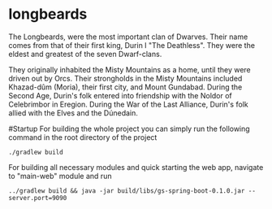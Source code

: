 # longbeards

The Longbeards, were the most important clan of Dwarves. Their name comes from that of their first king, Durin I "The Deathless". They were the eldest and greatest of the seven Dwarf-clans.

They originally inhabited the Misty Mountains as a home, until they were driven out by Orcs. Their strongholds in the Misty Mountains included Khazad-dûm (Moria), their first city, and Mount Gundabad. During the Second Age, Durin's folk entered into friendship with the Noldor of Celebrimbor in Eregion. During the War of the Last Alliance, Durin's folk allied with the Elves and the Dúnedain.

#Startup
For building the whole project you can simply run the following command in the root directory of the project
```
./gradlew build
```

For building all necessary modules and quick starting the web app, navigate to "main-web" module and run
```
../gradlew build && java -jar build/libs/gs-spring-boot-0.1.0.jar --server.port=9090
```
